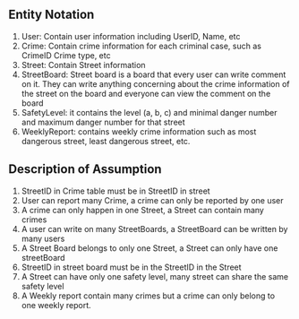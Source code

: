 
## Entity Notation
1. User: Contain user information including UserID, Name, etc
2. Crime: Contain crime information for each criminal case, such as CrimeID Crime type, etc
3. Street: Contain Street information
4. StreetBoard: Street board is a board that every user can write comment on it. They can write anything concerning about the crime information of the street on the board and everyone can view the comment on the board
5. SafetyLevel: it contains the level (a, b, c) and minimal danger number and maximum danger number for that street
6. WeeklyReport: contains weekly crime information such as most dangerous street, least dangerous street, etc.

## Description of Assumption
1. StreetID in Crime table must be in StreetID in street
2. User can report many Crime, a crime can only be reported by one user
3. A crime can only happen in one Street, a Street can contain many crimes
4. A user can write on many StreetBoards, a StreetBoard can be written by many users
5. A Street Board belongs to only one Street, a Street can only have one streetBoard
6. StreetID in street board must be in the StreetID in the Street
7. A Street can have only one safety level, many street can share the same safety level
8. A Weekly report contain many crimes but a crime can only belong to one weekly report.

